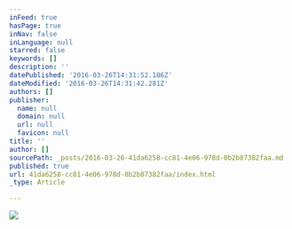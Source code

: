 ```yaml
---
inFeed: true
hasPage: true
inNav: false
inLanguage: null
starred: false
keywords: []
description: ''
datePublished: '2016-03-26T14:31:52.186Z'
dateModified: '2016-03-26T14:31:42.281Z'
authors: []
publisher:
  name: null
  domain: null
  url: null
  favicon: null
title: ''
author: []
sourcePath: _posts/2016-03-26-41da6258-cc81-4e06-978d-0b2b87382faa.md
published: true
url: 41da6258-cc81-4e06-978d-0b2b87382faa/index.html
_type: Article

---
```

![](https://the-grid-user-content.s3-us-west-2.amazonaws.com/b664535f-1abc-4ec7-a0c2-92bb1a973429.jpg)